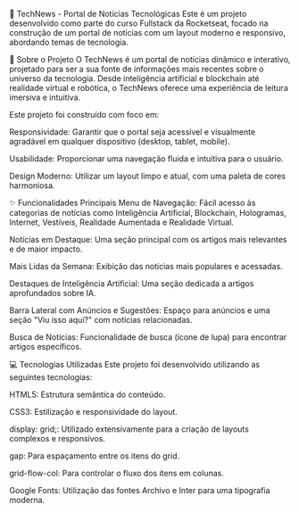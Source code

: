 🚀 TechNews - Portal de Notícias Tecnológicas
Este é um projeto desenvolvido como parte do curso Fullstack da Rocketseat, focado na construção de um portal de notícias com um layout moderno e responsivo, abordando temas de tecnologia.

🎯 Sobre o Projeto
O TechNews é um portal de notícias dinâmico e interativo, projetado para ser a sua fonte de informações mais recentes sobre o universo da tecnologia. Desde inteligência artificial e blockchain até realidade virtual e robótica, o TechNews oferece uma experiência de leitura imersiva e intuitiva.

Este projeto foi construído com foco em:

Responsividade: Garantir que o portal seja acessível e visualmente agradável em qualquer dispositivo (desktop, tablet, mobile).

Usabilidade: Proporcionar uma navegação fluida e intuitiva para o usuário.

Design Moderno: Utilizar um layout limpo e atual, com uma paleta de cores harmoniosa.

✨ Funcionalidades Principais
Menu de Navegação: Fácil acesso às categorias de notícias como Inteligência Artificial, Blockchain, Hologramas, Internet, Vestíveis, Realidade Aumentada e Realidade Virtual.

Notícias em Destaque: Uma seção principal com os artigos mais relevantes e de maior impacto.

Mais Lidas da Semana: Exibição das notícias mais populares e acessadas.

Destaques de Inteligência Artificial: Uma seção dedicada a artigos aprofundados sobre IA.

Barra Lateral com Anúncios e Sugestões: Espaço para anúncios e uma seção "Viu isso aqui?" com notícias relacionadas.

Busca de Notícias: Funcionalidade de busca (ícone de lupa) para encontrar artigos específicos.

💻 Tecnologias Utilizadas
Este projeto foi desenvolvido utilizando as seguintes tecnologias:

HTML5: Estrutura semântica do conteúdo.

CSS3: Estilização e responsividade do layout.

display: grid;: Utilizado extensivamente para a criação de layouts complexos e responsivos.

gap: Para espaçamento entre os itens do grid.

grid-flow-col: Para controlar o fluxo dos itens em colunas.

Google Fonts: Utilização das fontes Archivo e Inter para uma tipografia moderna.
